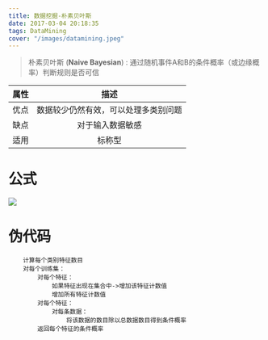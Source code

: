 ```yaml
---
title: 数据挖掘-朴素贝叶斯
date: 2017-03-04 20:18:35
tags: DataMining
cover: "/images/datamining.jpeg"
---
```


> 朴素贝叶斯 (**Naive Bayesian**) : 通过随机事件A和B的条件概率（或边缘概率）判断规则是否可信

|属性|描述|
|:---:|:---:|
|优点|数据较少仍然有效，可以处理多类别问题|
|缺点|对于输入数据敏感|
|适用|标称型|

# 公式

<img src="http://61.91.161.217/chart?cht=tx&chl=\Large p(y|x)=\frac{p(x|y)p(y)}{p(x)}" style="border:none;">

# 伪代码

```
	计算每个类别特征数目
	对每个训练集：
		对每个特征：
			如果特征出现在集合中->增加该特征计数值
			增加所有特征计数值
		对每个特征：
			对每条数据：
				将该数据的数目除以总数据数目得到条件概率
		返回每个特征的条件概率	
```